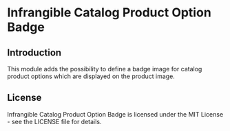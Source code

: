 # Infrangible Catalog Product Option Badge

## Introduction

This module adds the possibility to define a badge image for catalog product options which are displayed on the product image.

## License

Infrangible Catalog Product Option Badge is licensed under the MIT License - see the LICENSE file for details.
 